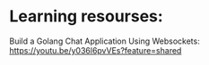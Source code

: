 # Learning resourses:
Build a Golang Chat Application Using Websockets: https://youtu.be/y036l6pvVEs?feature=shared
